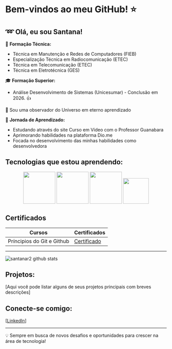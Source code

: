 
<!--Cabeçalhos -->

# Bem-vindos ao meu GitHub! ⭐

## :loop: Olá, eu sou Santana!

🔧 **Formação Técnica:**
- Técnica em Manutenção e Redes de Computadores (FIEB)
- Especialização Técnica em Radiocomunicação (ETEC)
- Técnica em Telecomunicação (ETEC)
- Técnica em Eletrotécnica (GES)

🎓 **Formação Superior:**
- Análise Desenvolvimento de Sistemas (Unicesumar) - Conclusão em 2026. :+1:

🌌 Sou uma observador do Universo em eterno aprendizado

💞️ **Jornada de Aprendizado:**
- Estudando através do site Curso em Vídeo com o Professor Guanabara
- Aprimorando habilidades na plataforma Dio.me
- Focada no desenvolvimento das minhas habilidades como desenvolvedora

## Tecnologias que estou aprendendo:
 
 <p align="center">
   
  <img src="https://cdn.jsdelivr.net/gh/devicons/devicon@latest/icons/github/github-original-wordmark.svg" width=100px />
  <img src="https://cdn.jsdelivr.net/gh/devicons/devicon@latest/icons/html5/html5-original-wordmark.svg" width=100px />         
  <img src="https://cdn.jsdelivr.net/gh/devicons/devicon@latest/icons/css3/css3-original-wordmark.svg" width=100px />       
  <img src="https://cdn.jsdelivr.net/gh/devicons/devicon@latest/icons/javascript/javascript-original.svg" width=80px />
  
 </p>

## Certificados

| Cursos  | Certificados  |
|---------|---------------|
|Príncipios do Git e Github |[Certificado](https://hermes.dio.me/certificates/GXIT501Z.pdf) |

------------

![santanar2 github stats](https://github-readme-stats.vercel.app/api?username=santanar2&show_icons=true&theme=radical)


## Projetos:

[Aqui você pode listar alguns de seus projetos principais com breves descrições]

## Conecte-se comigo:

[[LinkedIn](https://www.linkedin.com/in/ricardo-hon%C3%B3rio-de-santana-630a9493/)]

---

💡 Sempre em busca de novos desafios e oportunidades para crescer na área de tecnologia!


<!--
**santanar2/santanar2** is a ✨ _special_ ✨ repository because its `README.md` (this file) appears on your GitHub profile.

Here are some ideas to get you started:

- 🔭 I’m currently working on ...
- 🌱 I’m currently learning ...
- 👯 I’m looking to collaborate on ...
- 🤔 I’m looking for help with ...
- 💬 Ask me about ...
- 📫 How to reach me: ...
- 😄 Pronouns: ...
- ⚡ Fun fact: ...
-->
